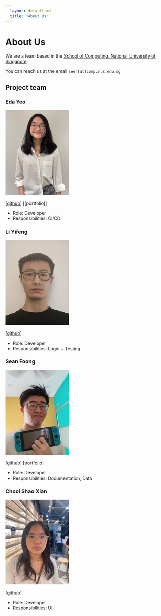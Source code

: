 ```yaml
---
  layout: default.md
  title: "About Us"
---
```


# About Us

We are a team based in the [School of Computing, National University of Singapore](http://www.comp.nus.edu.sg).

You can reach us at the email `seer[at]comp.nus.edu.sg`

## Project team

### Eda Yeo

<img src="images/edayeo.png" width="200px">

[[github](https://github.com/EdaYeo)]
[[portfolio]]

* Role: Developer
* Responsibilities: CI/CD

### Li Yifeng

<img src="images/charlesliyifeng.png" width="200px">

[[github](https://github.com/charlesliyifeng)]

* Role: Developer
* Responsibilities: Logic + Testing

### Sean Foong

<img src="images/seanfoongjt.png" width="200px">

[[github](http://github.com/SeanFoongjt)] [[portfolio](team/johndoe.md)]

* Role: Developer
* Responsibilities: Documentation, Data

### Chooi Shao Xian

<img src="images/chashaobao123.png" width="200px">

[[github](http://github.com/chashaobao123)]

* Role: Developer
* Responsibilities: UI
